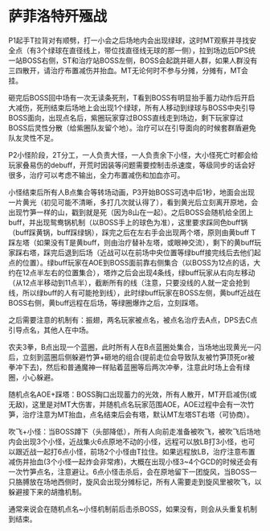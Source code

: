 # 萨菲洛特歼殛战

P1起手<Role name="tank" />T拉背对有顺劈，打一小会之后场地内会出现绿球，这时MT观察并寻找安全点（有3个绿球在直径线上，带位找直径线无球的那一侧），拉到场边后<Role name="dps" />DPS统一站BOSS右侧，<Role name="tank" /><Role name="healer" />ST和治疗站BOSS左侧，BOSS会起跳并砸人群，如果人群没有三四散开，请<Role name="healer" />治疗布置减伤并抬血。<Role name="tank" />MT无论何时不参与分摊，分摊有<Status :id="200" name="物理受伤加重" />，MT会挂。

砸完后BOSS回中场有一次无读条死刑，<Role name="tank" />T看到BOSS有明显抬手蓄力动作后开启大减伤，死刑结束后场地上会出现1个绿球，<Role name="tank" /><Role name="healer" /><Role name="dps" />所有人移动到绿球与BOSS中央引导BOSS面向，出现点名后，紫圈玩家穿过BOSS直线走到场边，剩下玩家穿过BOSS后灵性分散（给紫圈队友留个地）。治疗可以在引导面向的时候套群盾避免队友灵性不足。

P2小怪阶段，2<Role name="tank" />T分工，一人负责大怪，一人负责余下小怪，大小怪死亡时都会给玩家叠易伤的debuff，开荒时因装等问题需要控制击杀速度，等级同步的话会好很多，<Role name="healer" />治疗可以考虑不输出，全力布置减伤和加血亦可。

小怪结束后所有人B点集合等转场动画，P3开始BOSS可选中后1秒，地面会出现一片黄光（初见可能不清晰，多打几次就认得了），看到黄光后立刻离开原地，会出现竹笋一样的山，戳到就是死（因为8山在一起）。之后BOSS会随机给全团上buff，并出现鸳鸯锅机制（以BOSS手上的球色为准），这里要求踩同色buff锅（<Status :id="1005" name="物抗立场" />buff踩黄锅，<Status :id="1006" name="魔抗立场" />buff踩绿锅），踩完之后在左右手会出现两个塔，原则由黄buff T踩左塔（如果没有T是黄buff，则由治疗替补左塔，或眼神交流），剩下的黄buff玩家踩右塔，踩完后退到后场（近战可以在前场中央位置等绿buff接完线后去他们起点的位置）。绿buff玩家在AOE到BOSS面前靠右侧集合（以BOSS为12点的话，大约在12点半左右的位置集合），塔炸之后会出现4条线，绿buff玩家从右向左移动（从12点半移动到11点半），截断所有的线（注意，只要没线的人就一定会抢到线，所以绿buff的人有可能抢到线），此时绿buff玩家在BOSS左侧，黄buff近战在BOSS右侧，黄buff远程在后场，等绿圈爆炸之后，立刻踩塔。

之后需要注意的机制有：振翅，两名玩家被点名，被点名<Role name="healer" />治疗去A点，<Role name="dps" />DPS去C点引导点名，其他人在中场。

农夫3拳，B点出现一个蓝圈，此时<Role name="tank" /><Role name="healer" /><Role name="dps" />所有人在B点蓝圈处集合，当场地出现黄光一闪后，立刻到蓝圈后侧躲避竹笋+砸地的组合(提前走位会导致队友被竹笋顶死or被拳冲下去)，然后和普通魔神一样贴着蓝圈等后两次冲拳，注意此时场上会有绿圈，小心躲避。

随机点名AOE+踩塔：BOSS胸口出现蓄力的光效，所有人散开，<Role name="tank" />MT开启减伤(或无敌)，这里是对MT大伤害，并随机点名玩家范围AOE，AOE过程中会有一次竹笋，<Role name="healer" />治疗注意为MT抬血，点名结束后会有塔，默认MT左塔ST右塔（可协商）。

吹飞+小怪：当BOSS蹲下（头部降低），所有人向前走准备被吹飞，被吹飞后场地内会出现3个小怪，近战集火6点原地不动的小怪，远程可以放LB打3小怪，也可以跟近战一起打6点小怪，前场2个小怪由T拉住。如果远程放LB，<Role name="healer" />治疗注意布置减伤并抬血(3个小怪一起炸会非常疼)，大概在出现小怪3~4个GCD的时候还会有一次竹笋点名，注意避让。6点小怪击杀后，会在原地留下一团旋风，当BOSS一只胳膊放在场地西侧时，旋风会出现分摊标记，所有人需要走到旋风里被吹飞，以躲避接下来的胡撸机制。

通常来说会在随机点名~小怪机制前后击杀BOSS，如果没有，则会从头重复机制到结束。